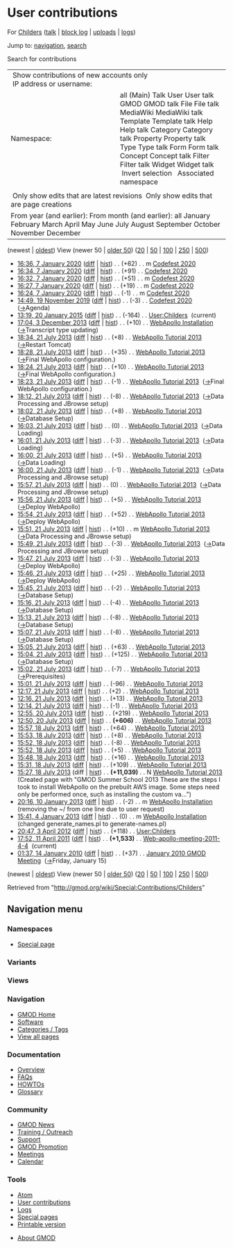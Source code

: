 <div id="mw-page-base" class="noprint">

</div>

<div id="mw-head-base" class="noprint">

</div>

<div id="content" class="mw-body" role="main">

<span id="top"></span>

<div id="mw-js-message" style="display:none;">

</div>



# <span dir="auto">User contributions</span>

<div id="bodyContent">

<div id="contentSub">

For [Childers](/wiki/User:Childers "User:Childers") (<a
href="/mediawiki/index.php?title=User_talk:Childers&amp;action=edit&amp;redlink=1"
class="new" title="User talk:Childers (page does not exist)">talk</a> \|
[block
log](/mediawiki/index.php?title=Special:Log/block&page=User%3AChilders "Special:Log/block")
\|
[uploads](/wiki/Special:ListFiles/Childers "Special:ListFiles/Childers")
\| [logs](/wiki/Special:Log/Childers "Special:Log/Childers"))

</div>

<div id="jump-to-nav" class="mw-jump">

Jump to: [navigation](#mw-navigation), [search](#p-search)

</div>

<div id="mw-content-text">

Search for contributions

<table class="mw-contributions-table">
<colgroup>
<col style="width: 50%" />
<col style="width: 50%" />
</colgroup>
<tbody>
<tr class="odd">
<td colspan="2"> Show contributions of new accounts only<br />
 IP address or username:</td>
</tr>
<tr class="even">
<td class="mw-label">Namespace:</td>
<td>all (Main) Talk User User talk GMOD GMOD talk File File talk
MediaWiki MediaWiki talk Template Template talk Help Help talk Category
Category talk Property Property talk Type Type talk Form Form talk
Concept Concept talk Filter Filter talk Widget Widget talk  
 Invert selection 
 Associated namespace </td>
</tr>
<tr class="odd">
<td colspan="2"></td>
</tr>
<tr class="even">
<td colspan="2"> Only show edits that are latest revisions
 Only show edits that are page creations</td>
</tr>
<tr class="odd">
<td colspan="2">From year (and earlier): From month (and earlier): all
January February March April May June July August September October
November December</td>
</tr>
</tbody>
</table>

(newest \| <a
href="/mediawiki/index.php?title=Special:Contributions/Childers&amp;dir=prev&amp;target=Childers"
class="mw-lastlink" rel="last"
title="Special:Contributions/Childers">oldest</a>) View (newer 50 \| <a
href="/mediawiki/index.php?title=Special:Contributions/Childers&amp;offset=20100114013754&amp;target=Childers"
class="mw-nextlink" rel="next"
title="Special:Contributions/Childers">older 50</a>) (<a
href="/mediawiki/index.php?title=Special:Contributions/Childers&amp;offset=&amp;limit=20&amp;target=Childers"
class="mw-numlink" title="Special:Contributions/Childers">20</a> \| <a
href="/mediawiki/index.php?title=Special:Contributions/Childers&amp;offset=&amp;limit=50&amp;target=Childers"
class="mw-numlink" title="Special:Contributions/Childers">50</a> \| <a
href="/mediawiki/index.php?title=Special:Contributions/Childers&amp;offset=&amp;limit=100&amp;target=Childers"
class="mw-numlink" title="Special:Contributions/Childers">100</a> \| <a
href="/mediawiki/index.php?title=Special:Contributions/Childers&amp;offset=&amp;limit=250&amp;target=Childers"
class="mw-numlink" title="Special:Contributions/Childers">250</a> \| <a
href="/mediawiki/index.php?title=Special:Contributions/Childers&amp;offset=&amp;limit=500&amp;target=Childers"
class="mw-numlink" title="Special:Contributions/Childers">500</a>)

- <a href="/mediawiki/index.php?title=Codefest_2020&amp;oldid=27809"
  class="mw-changeslist-date" title="Codefest 2020">16:36, 7 January
  2020</a>
  ([diff](/mediawiki/index.php?title=Codefest_2020&diff=prev&oldid=27809 "Codefest 2020")
  \|
  [hist](/mediawiki/index.php?title=Codefest_2020&action=history "Codefest 2020"))
  <span class="mw-changeslist-separator">. .</span>
  <span class="mw-plusminus-pos" dir="ltr"
  title="1,766 bytes after change">(+62)</span>‎
  <span class="mw-changeslist-separator">. .</span> m
  <a href="/wiki/Codefest_2020" class="mw-contributions-title"
  title="Codefest 2020">Codefest 2020</a> ‎
- <a href="/mediawiki/index.php?title=Codefest_2020&amp;oldid=27808"
  class="mw-changeslist-date" title="Codefest 2020">16:34, 7 January
  2020</a>
  ([diff](/mediawiki/index.php?title=Codefest_2020&diff=prev&oldid=27808 "Codefest 2020")
  \|
  [hist](/mediawiki/index.php?title=Codefest_2020&action=history "Codefest 2020"))
  <span class="mw-changeslist-separator">. .</span>
  <span class="mw-plusminus-pos" dir="ltr"
  title="1,704 bytes after change">(+91)</span>‎
  <span class="mw-changeslist-separator">. .</span>
  <a href="/wiki/Codefest_2020" class="mw-contributions-title"
  title="Codefest 2020">Codefest 2020</a> ‎
- <a href="/mediawiki/index.php?title=Codefest_2020&amp;oldid=27807"
  class="mw-changeslist-date" title="Codefest 2020">16:32, 7 January
  2020</a>
  ([diff](/mediawiki/index.php?title=Codefest_2020&diff=prev&oldid=27807 "Codefest 2020")
  \|
  [hist](/mediawiki/index.php?title=Codefest_2020&action=history "Codefest 2020"))
  <span class="mw-changeslist-separator">. .</span>
  <span class="mw-plusminus-pos" dir="ltr"
  title="1,613 bytes after change">(+51)</span>‎
  <span class="mw-changeslist-separator">. .</span> m
  <a href="/wiki/Codefest_2020" class="mw-contributions-title"
  title="Codefest 2020">Codefest 2020</a> ‎
- <a href="/mediawiki/index.php?title=Codefest_2020&amp;oldid=27806"
  class="mw-changeslist-date" title="Codefest 2020">16:27, 7 January
  2020</a>
  ([diff](/mediawiki/index.php?title=Codefest_2020&diff=prev&oldid=27806 "Codefest 2020")
  \|
  [hist](/mediawiki/index.php?title=Codefest_2020&action=history "Codefest 2020"))
  <span class="mw-changeslist-separator">. .</span>
  <span class="mw-plusminus-pos" dir="ltr"
  title="1,562 bytes after change">(+19)</span>‎
  <span class="mw-changeslist-separator">. .</span> m
  <a href="/wiki/Codefest_2020" class="mw-contributions-title"
  title="Codefest 2020">Codefest 2020</a> ‎
- <a href="/mediawiki/index.php?title=Codefest_2020&amp;oldid=27805"
  class="mw-changeslist-date" title="Codefest 2020">16:24, 7 January
  2020</a>
  ([diff](/mediawiki/index.php?title=Codefest_2020&diff=prev&oldid=27805 "Codefest 2020")
  \|
  [hist](/mediawiki/index.php?title=Codefest_2020&action=history "Codefest 2020"))
  <span class="mw-changeslist-separator">. .</span>
  <span class="mw-plusminus-neg" dir="ltr"
  title="1,543 bytes after change">(-1)</span>‎
  <span class="mw-changeslist-separator">. .</span> m
  <a href="/wiki/Codefest_2020" class="mw-contributions-title"
  title="Codefest 2020">Codefest 2020</a> ‎
- <a href="/mediawiki/index.php?title=Codefest_2020&amp;oldid=27800"
  class="mw-changeslist-date" title="Codefest 2020">14:49, 19 November
  2019</a>
  ([diff](/mediawiki/index.php?title=Codefest_2020&diff=prev&oldid=27800 "Codefest 2020")
  \|
  [hist](/mediawiki/index.php?title=Codefest_2020&action=history "Codefest 2020"))
  <span class="mw-changeslist-separator">. .</span>
  <span class="mw-plusminus-neg" dir="ltr"
  title="1,591 bytes after change">(-3)</span>‎
  <span class="mw-changeslist-separator">. .</span>
  <a href="/wiki/Codefest_2020" class="mw-contributions-title"
  title="Codefest 2020">Codefest 2020</a> ‎
  <span class="comment">([→](/wiki/Codefest_2020#Agenda "Codefest 2020")‎<span dir="auto"><span class="autocomment">Agenda</span></span>)</span>
- <a href="/mediawiki/index.php?title=User:Childers&amp;oldid=26389"
  class="mw-changeslist-date" title="User:Childers">13:19, 20 January
  2015</a>
  ([diff](/mediawiki/index.php?title=User:Childers&diff=prev&oldid=26389 "User:Childers")
  \|
  [hist](/mediawiki/index.php?title=User:Childers&action=history "User:Childers"))
  <span class="mw-changeslist-separator">. .</span>
  <span class="mw-plusminus-neg" dir="ltr"
  title="79 bytes after change">(-164)</span>‎
  <span class="mw-changeslist-separator">. .</span>
  <a href="/wiki/User:Childers" class="mw-contributions-title"
  title="User:Childers">User:Childers</a> ‎
  <span class="mw-uctop">(current)</span>
- <a
  href="/mediawiki/index.php?title=WebApollo_Installation&amp;oldid=24896"
  class="mw-changeslist-date" title="WebApollo Installation">17:04, 3
  December 2013</a>
  ([diff](/mediawiki/index.php?title=WebApollo_Installation&diff=prev&oldid=24896 "WebApollo Installation")
  \|
  [hist](/mediawiki/index.php?title=WebApollo_Installation&action=history "WebApollo Installation"))
  <span class="mw-changeslist-separator">. .</span>
  <span class="mw-plusminus-pos" dir="ltr"
  title="87,205 bytes after change">(+10)</span>‎
  <span class="mw-changeslist-separator">. .</span>
  <a href="/wiki/WebApollo_Installation" class="mw-contributions-title"
  title="WebApollo Installation">WebApollo Installation</a> ‎
  <span class="comment">([→](/wiki/WebApollo_Installation#Transcript_type_updating "WebApollo Installation")‎<span dir="auto"><span class="autocomment">Transcript
  type updating</span></span>)</span>
- <a
  href="/mediawiki/index.php?title=WebApollo_Tutorial_2013&amp;oldid=24128"
  class="mw-changeslist-date" title="WebApollo Tutorial 2013">18:34, 21
  July 2013</a>
  ([diff](/mediawiki/index.php?title=WebApollo_Tutorial_2013&diff=prev&oldid=24128 "WebApollo Tutorial 2013")
  \|
  [hist](/mediawiki/index.php?title=WebApollo_Tutorial_2013&action=history "WebApollo Tutorial 2013"))
  <span class="mw-changeslist-separator">. .</span>
  <span class="mw-plusminus-pos" dir="ltr"
  title="12,274 bytes after change">(+8)</span>‎
  <span class="mw-changeslist-separator">. .</span>
  <a href="/wiki/WebApollo_Tutorial_2013" class="mw-contributions-title"
  title="WebApollo Tutorial 2013">WebApollo Tutorial 2013</a> ‎
  <span class="comment">([→](/wiki/WebApollo_Tutorial_2013#Restart_Tomcat "WebApollo Tutorial 2013")‎<span dir="auto"><span class="autocomment">Restart
  Tomcat</span></span>)</span>
- <a
  href="/mediawiki/index.php?title=WebApollo_Tutorial_2013&amp;oldid=24127"
  class="mw-changeslist-date" title="WebApollo Tutorial 2013">18:28, 21
  July 2013</a>
  ([diff](/mediawiki/index.php?title=WebApollo_Tutorial_2013&diff=prev&oldid=24127 "WebApollo Tutorial 2013")
  \|
  [hist](/mediawiki/index.php?title=WebApollo_Tutorial_2013&action=history "WebApollo Tutorial 2013"))
  <span class="mw-changeslist-separator">. .</span>
  <span class="mw-plusminus-pos" dir="ltr"
  title="12,266 bytes after change">(+35)</span>‎
  <span class="mw-changeslist-separator">. .</span>
  <a href="/wiki/WebApollo_Tutorial_2013" class="mw-contributions-title"
  title="WebApollo Tutorial 2013">WebApollo Tutorial 2013</a> ‎
  <span class="comment">([→](/wiki/WebApollo_Tutorial_2013#Final_WebApollo_configuration. "WebApollo Tutorial 2013")‎<span dir="auto"><span class="autocomment">Final
  WebApollo configuration.</span></span>)</span>
- <a
  href="/mediawiki/index.php?title=WebApollo_Tutorial_2013&amp;oldid=24126"
  class="mw-changeslist-date" title="WebApollo Tutorial 2013">18:24, 21
  July 2013</a>
  ([diff](/mediawiki/index.php?title=WebApollo_Tutorial_2013&diff=prev&oldid=24126 "WebApollo Tutorial 2013")
  \|
  [hist](/mediawiki/index.php?title=WebApollo_Tutorial_2013&action=history "WebApollo Tutorial 2013"))
  <span class="mw-changeslist-separator">. .</span>
  <span class="mw-plusminus-pos" dir="ltr"
  title="12,231 bytes after change">(+10)</span>‎
  <span class="mw-changeslist-separator">. .</span>
  <a href="/wiki/WebApollo_Tutorial_2013" class="mw-contributions-title"
  title="WebApollo Tutorial 2013">WebApollo Tutorial 2013</a> ‎
  <span class="comment">([→](/wiki/WebApollo_Tutorial_2013#Final_WebApollo_configuration. "WebApollo Tutorial 2013")‎<span dir="auto"><span class="autocomment">Final
  WebApollo configuration.</span></span>)</span>
- <a
  href="/mediawiki/index.php?title=WebApollo_Tutorial_2013&amp;oldid=24125"
  class="mw-changeslist-date" title="WebApollo Tutorial 2013">18:23, 21
  July 2013</a>
  ([diff](/mediawiki/index.php?title=WebApollo_Tutorial_2013&diff=prev&oldid=24125 "WebApollo Tutorial 2013")
  \|
  [hist](/mediawiki/index.php?title=WebApollo_Tutorial_2013&action=history "WebApollo Tutorial 2013"))
  <span class="mw-changeslist-separator">. .</span>
  <span class="mw-plusminus-neg" dir="ltr"
  title="12,221 bytes after change">(-1)</span>‎
  <span class="mw-changeslist-separator">. .</span>
  <a href="/wiki/WebApollo_Tutorial_2013" class="mw-contributions-title"
  title="WebApollo Tutorial 2013">WebApollo Tutorial 2013</a> ‎
  <span class="comment">([→](/wiki/WebApollo_Tutorial_2013#Final_WebApollo_configuration. "WebApollo Tutorial 2013")‎<span dir="auto"><span class="autocomment">Final
  WebApollo configuration.</span></span>)</span>
- <a
  href="/mediawiki/index.php?title=WebApollo_Tutorial_2013&amp;oldid=24124"
  class="mw-changeslist-date" title="WebApollo Tutorial 2013">18:12, 21
  July 2013</a>
  ([diff](/mediawiki/index.php?title=WebApollo_Tutorial_2013&diff=prev&oldid=24124 "WebApollo Tutorial 2013")
  \|
  [hist](/mediawiki/index.php?title=WebApollo_Tutorial_2013&action=history "WebApollo Tutorial 2013"))
  <span class="mw-changeslist-separator">. .</span>
  <span class="mw-plusminus-neg" dir="ltr"
  title="12,222 bytes after change">(-8)</span>‎
  <span class="mw-changeslist-separator">. .</span>
  <a href="/wiki/WebApollo_Tutorial_2013" class="mw-contributions-title"
  title="WebApollo Tutorial 2013">WebApollo Tutorial 2013</a> ‎
  <span class="comment">([→](/wiki/WebApollo_Tutorial_2013#Data_Processing_and_JBrowse_setup "WebApollo Tutorial 2013")‎<span dir="auto"><span class="autocomment">Data
  Processing and JBrowse setup</span></span>)</span>
- <a
  href="/mediawiki/index.php?title=WebApollo_Tutorial_2013&amp;oldid=24121"
  class="mw-changeslist-date" title="WebApollo Tutorial 2013">18:02, 21
  July 2013</a>
  ([diff](/mediawiki/index.php?title=WebApollo_Tutorial_2013&diff=prev&oldid=24121 "WebApollo Tutorial 2013")
  \|
  [hist](/mediawiki/index.php?title=WebApollo_Tutorial_2013&action=history "WebApollo Tutorial 2013"))
  <span class="mw-changeslist-separator">. .</span>
  <span class="mw-plusminus-pos" dir="ltr"
  title="12,230 bytes after change">(+8)</span>‎
  <span class="mw-changeslist-separator">. .</span>
  <a href="/wiki/WebApollo_Tutorial_2013" class="mw-contributions-title"
  title="WebApollo Tutorial 2013">WebApollo Tutorial 2013</a> ‎
  <span class="comment">([→](/wiki/WebApollo_Tutorial_2013#Database_Setup "WebApollo Tutorial 2013")‎<span dir="auto"><span class="autocomment">Database
  Setup</span></span>)</span>
- <a
  href="/mediawiki/index.php?title=WebApollo_Tutorial_2013&amp;oldid=24102"
  class="mw-changeslist-date" title="WebApollo Tutorial 2013">16:03, 21
  July 2013</a>
  ([diff](/mediawiki/index.php?title=WebApollo_Tutorial_2013&diff=prev&oldid=24102 "WebApollo Tutorial 2013")
  \|
  [hist](/mediawiki/index.php?title=WebApollo_Tutorial_2013&action=history "WebApollo Tutorial 2013"))
  <span class="mw-changeslist-separator">. .</span>
  <span class="mw-plusminus-null" dir="ltr"
  title="12,222 bytes after change">(0)</span>‎
  <span class="mw-changeslist-separator">. .</span>
  <a href="/wiki/WebApollo_Tutorial_2013" class="mw-contributions-title"
  title="WebApollo Tutorial 2013">WebApollo Tutorial 2013</a> ‎
  <span class="comment">([→](/wiki/WebApollo_Tutorial_2013#Data_Loading "WebApollo Tutorial 2013")‎<span dir="auto"><span class="autocomment">Data
  Loading</span></span>)</span>
- <a
  href="/mediawiki/index.php?title=WebApollo_Tutorial_2013&amp;oldid=24101"
  class="mw-changeslist-date" title="WebApollo Tutorial 2013">16:01, 21
  July 2013</a>
  ([diff](/mediawiki/index.php?title=WebApollo_Tutorial_2013&diff=prev&oldid=24101 "WebApollo Tutorial 2013")
  \|
  [hist](/mediawiki/index.php?title=WebApollo_Tutorial_2013&action=history "WebApollo Tutorial 2013"))
  <span class="mw-changeslist-separator">. .</span>
  <span class="mw-plusminus-neg" dir="ltr"
  title="12,222 bytes after change">(-3)</span>‎
  <span class="mw-changeslist-separator">. .</span>
  <a href="/wiki/WebApollo_Tutorial_2013" class="mw-contributions-title"
  title="WebApollo Tutorial 2013">WebApollo Tutorial 2013</a> ‎
  <span class="comment">([→](/wiki/WebApollo_Tutorial_2013#Data_Loading "WebApollo Tutorial 2013")‎<span dir="auto"><span class="autocomment">Data
  Loading</span></span>)</span>
- <a
  href="/mediawiki/index.php?title=WebApollo_Tutorial_2013&amp;oldid=24100"
  class="mw-changeslist-date" title="WebApollo Tutorial 2013">16:00, 21
  July 2013</a>
  ([diff](/mediawiki/index.php?title=WebApollo_Tutorial_2013&diff=prev&oldid=24100 "WebApollo Tutorial 2013")
  \|
  [hist](/mediawiki/index.php?title=WebApollo_Tutorial_2013&action=history "WebApollo Tutorial 2013"))
  <span class="mw-changeslist-separator">. .</span>
  <span class="mw-plusminus-pos" dir="ltr"
  title="12,225 bytes after change">(+5)</span>‎
  <span class="mw-changeslist-separator">. .</span>
  <a href="/wiki/WebApollo_Tutorial_2013" class="mw-contributions-title"
  title="WebApollo Tutorial 2013">WebApollo Tutorial 2013</a> ‎
  <span class="comment">([→](/wiki/WebApollo_Tutorial_2013#Data_Loading "WebApollo Tutorial 2013")‎<span dir="auto"><span class="autocomment">Data
  Loading</span></span>)</span>
- <a
  href="/mediawiki/index.php?title=WebApollo_Tutorial_2013&amp;oldid=24099"
  class="mw-changeslist-date" title="WebApollo Tutorial 2013">16:00, 21
  July 2013</a>
  ([diff](/mediawiki/index.php?title=WebApollo_Tutorial_2013&diff=prev&oldid=24099 "WebApollo Tutorial 2013")
  \|
  [hist](/mediawiki/index.php?title=WebApollo_Tutorial_2013&action=history "WebApollo Tutorial 2013"))
  <span class="mw-changeslist-separator">. .</span>
  <span class="mw-plusminus-neg" dir="ltr"
  title="12,220 bytes after change">(-1)</span>‎
  <span class="mw-changeslist-separator">. .</span>
  <a href="/wiki/WebApollo_Tutorial_2013" class="mw-contributions-title"
  title="WebApollo Tutorial 2013">WebApollo Tutorial 2013</a> ‎
  <span class="comment">([→](/wiki/WebApollo_Tutorial_2013#Data_Processing_and_JBrowse_setup "WebApollo Tutorial 2013")‎<span dir="auto"><span class="autocomment">Data
  Processing and JBrowse setup</span></span>)</span>
- <a
  href="/mediawiki/index.php?title=WebApollo_Tutorial_2013&amp;oldid=24098"
  class="mw-changeslist-date" title="WebApollo Tutorial 2013">15:57, 21
  July 2013</a>
  ([diff](/mediawiki/index.php?title=WebApollo_Tutorial_2013&diff=prev&oldid=24098 "WebApollo Tutorial 2013")
  \|
  [hist](/mediawiki/index.php?title=WebApollo_Tutorial_2013&action=history "WebApollo Tutorial 2013"))
  <span class="mw-changeslist-separator">. .</span>
  <span class="mw-plusminus-null" dir="ltr"
  title="12,221 bytes after change">(0)</span>‎
  <span class="mw-changeslist-separator">. .</span>
  <a href="/wiki/WebApollo_Tutorial_2013" class="mw-contributions-title"
  title="WebApollo Tutorial 2013">WebApollo Tutorial 2013</a> ‎
  <span class="comment">([→](/wiki/WebApollo_Tutorial_2013#Data_Processing_and_JBrowse_setup "WebApollo Tutorial 2013")‎<span dir="auto"><span class="autocomment">Data
  Processing and JBrowse setup</span></span>)</span>
- <a
  href="/mediawiki/index.php?title=WebApollo_Tutorial_2013&amp;oldid=24097"
  class="mw-changeslist-date" title="WebApollo Tutorial 2013">15:56, 21
  July 2013</a>
  ([diff](/mediawiki/index.php?title=WebApollo_Tutorial_2013&diff=prev&oldid=24097 "WebApollo Tutorial 2013")
  \|
  [hist](/mediawiki/index.php?title=WebApollo_Tutorial_2013&action=history "WebApollo Tutorial 2013"))
  <span class="mw-changeslist-separator">. .</span>
  <span class="mw-plusminus-pos" dir="ltr"
  title="12,221 bytes after change">(+5)</span>‎
  <span class="mw-changeslist-separator">. .</span>
  <a href="/wiki/WebApollo_Tutorial_2013" class="mw-contributions-title"
  title="WebApollo Tutorial 2013">WebApollo Tutorial 2013</a> ‎
  <span class="comment">([→](/wiki/WebApollo_Tutorial_2013#Deploy_WebApollo "WebApollo Tutorial 2013")‎<span dir="auto"><span class="autocomment">Deploy
  WebApollo</span></span>)</span>
- <a
  href="/mediawiki/index.php?title=WebApollo_Tutorial_2013&amp;oldid=24096"
  class="mw-changeslist-date" title="WebApollo Tutorial 2013">15:54, 21
  July 2013</a>
  ([diff](/mediawiki/index.php?title=WebApollo_Tutorial_2013&diff=prev&oldid=24096 "WebApollo Tutorial 2013")
  \|
  [hist](/mediawiki/index.php?title=WebApollo_Tutorial_2013&action=history "WebApollo Tutorial 2013"))
  <span class="mw-changeslist-separator">. .</span>
  <span class="mw-plusminus-pos" dir="ltr"
  title="12,216 bytes after change">(+52)</span>‎
  <span class="mw-changeslist-separator">. .</span>
  <a href="/wiki/WebApollo_Tutorial_2013" class="mw-contributions-title"
  title="WebApollo Tutorial 2013">WebApollo Tutorial 2013</a> ‎
  <span class="comment">([→](/wiki/WebApollo_Tutorial_2013#Deploy_WebApollo "WebApollo Tutorial 2013")‎<span dir="auto"><span class="autocomment">Deploy
  WebApollo</span></span>)</span>
- <a
  href="/mediawiki/index.php?title=WebApollo_Tutorial_2013&amp;oldid=24095"
  class="mw-changeslist-date" title="WebApollo Tutorial 2013">15:51, 21
  July 2013</a>
  ([diff](/mediawiki/index.php?title=WebApollo_Tutorial_2013&diff=prev&oldid=24095 "WebApollo Tutorial 2013")
  \|
  [hist](/mediawiki/index.php?title=WebApollo_Tutorial_2013&action=history "WebApollo Tutorial 2013"))
  <span class="mw-changeslist-separator">. .</span>
  <span class="mw-plusminus-pos" dir="ltr"
  title="12,164 bytes after change">(+10)</span>‎
  <span class="mw-changeslist-separator">. .</span> m
  <a href="/wiki/WebApollo_Tutorial_2013" class="mw-contributions-title"
  title="WebApollo Tutorial 2013">WebApollo Tutorial 2013</a> ‎
  <span class="comment">([→](/wiki/WebApollo_Tutorial_2013#Data_Processing_and_JBrowse_setup "WebApollo Tutorial 2013")‎<span dir="auto"><span class="autocomment">Data
  Processing and JBrowse setup</span></span>)</span>
- <a
  href="/mediawiki/index.php?title=WebApollo_Tutorial_2013&amp;oldid=24094"
  class="mw-changeslist-date" title="WebApollo Tutorial 2013">15:49, 21
  July 2013</a>
  ([diff](/mediawiki/index.php?title=WebApollo_Tutorial_2013&diff=prev&oldid=24094 "WebApollo Tutorial 2013")
  \|
  [hist](/mediawiki/index.php?title=WebApollo_Tutorial_2013&action=history "WebApollo Tutorial 2013"))
  <span class="mw-changeslist-separator">. .</span>
  <span class="mw-plusminus-neg" dir="ltr"
  title="12,154 bytes after change">(-3)</span>‎
  <span class="mw-changeslist-separator">. .</span>
  <a href="/wiki/WebApollo_Tutorial_2013" class="mw-contributions-title"
  title="WebApollo Tutorial 2013">WebApollo Tutorial 2013</a> ‎
  <span class="comment">([→](/wiki/WebApollo_Tutorial_2013#Data_Processing_and_JBrowse_setup "WebApollo Tutorial 2013")‎<span dir="auto"><span class="autocomment">Data
  Processing and JBrowse setup</span></span>)</span>
- <a
  href="/mediawiki/index.php?title=WebApollo_Tutorial_2013&amp;oldid=24092"
  class="mw-changeslist-date" title="WebApollo Tutorial 2013">15:47, 21
  July 2013</a>
  ([diff](/mediawiki/index.php?title=WebApollo_Tutorial_2013&diff=prev&oldid=24092 "WebApollo Tutorial 2013")
  \|
  [hist](/mediawiki/index.php?title=WebApollo_Tutorial_2013&action=history "WebApollo Tutorial 2013"))
  <span class="mw-changeslist-separator">. .</span>
  <span class="mw-plusminus-neg" dir="ltr"
  title="12,157 bytes after change">(-3)</span>‎
  <span class="mw-changeslist-separator">. .</span>
  <a href="/wiki/WebApollo_Tutorial_2013" class="mw-contributions-title"
  title="WebApollo Tutorial 2013">WebApollo Tutorial 2013</a> ‎
  <span class="comment">([→](/wiki/WebApollo_Tutorial_2013#Deploy_WebApollo "WebApollo Tutorial 2013")‎<span dir="auto"><span class="autocomment">Deploy
  WebApollo</span></span>)</span>
- <a
  href="/mediawiki/index.php?title=WebApollo_Tutorial_2013&amp;oldid=24091"
  class="mw-changeslist-date" title="WebApollo Tutorial 2013">15:46, 21
  July 2013</a>
  ([diff](/mediawiki/index.php?title=WebApollo_Tutorial_2013&diff=prev&oldid=24091 "WebApollo Tutorial 2013")
  \|
  [hist](/mediawiki/index.php?title=WebApollo_Tutorial_2013&action=history "WebApollo Tutorial 2013"))
  <span class="mw-changeslist-separator">. .</span>
  <span class="mw-plusminus-pos" dir="ltr"
  title="12,160 bytes after change">(+25)</span>‎
  <span class="mw-changeslist-separator">. .</span>
  <a href="/wiki/WebApollo_Tutorial_2013" class="mw-contributions-title"
  title="WebApollo Tutorial 2013">WebApollo Tutorial 2013</a> ‎
  <span class="comment">([→](/wiki/WebApollo_Tutorial_2013#Deploy_WebApollo "WebApollo Tutorial 2013")‎<span dir="auto"><span class="autocomment">Deploy
  WebApollo</span></span>)</span>
- <a
  href="/mediawiki/index.php?title=WebApollo_Tutorial_2013&amp;oldid=24090"
  class="mw-changeslist-date" title="WebApollo Tutorial 2013">15:45, 21
  July 2013</a>
  ([diff](/mediawiki/index.php?title=WebApollo_Tutorial_2013&diff=prev&oldid=24090 "WebApollo Tutorial 2013")
  \|
  [hist](/mediawiki/index.php?title=WebApollo_Tutorial_2013&action=history "WebApollo Tutorial 2013"))
  <span class="mw-changeslist-separator">. .</span>
  <span class="mw-plusminus-neg" dir="ltr"
  title="12,135 bytes after change">(-2)</span>‎
  <span class="mw-changeslist-separator">. .</span>
  <a href="/wiki/WebApollo_Tutorial_2013" class="mw-contributions-title"
  title="WebApollo Tutorial 2013">WebApollo Tutorial 2013</a> ‎
  <span class="comment">([→](/wiki/WebApollo_Tutorial_2013#Database_Setup "WebApollo Tutorial 2013")‎<span dir="auto"><span class="autocomment">Database
  Setup</span></span>)</span>
- <a
  href="/mediawiki/index.php?title=WebApollo_Tutorial_2013&amp;oldid=24087"
  class="mw-changeslist-date" title="WebApollo Tutorial 2013">15:16, 21
  July 2013</a>
  ([diff](/mediawiki/index.php?title=WebApollo_Tutorial_2013&diff=prev&oldid=24087 "WebApollo Tutorial 2013")
  \|
  [hist](/mediawiki/index.php?title=WebApollo_Tutorial_2013&action=history "WebApollo Tutorial 2013"))
  <span class="mw-changeslist-separator">. .</span>
  <span class="mw-plusminus-neg" dir="ltr"
  title="12,137 bytes after change">(-4)</span>‎
  <span class="mw-changeslist-separator">. .</span>
  <a href="/wiki/WebApollo_Tutorial_2013" class="mw-contributions-title"
  title="WebApollo Tutorial 2013">WebApollo Tutorial 2013</a> ‎
  <span class="comment">([→](/wiki/WebApollo_Tutorial_2013#Database_Setup "WebApollo Tutorial 2013")‎<span dir="auto"><span class="autocomment">Database
  Setup</span></span>)</span>
- <a
  href="/mediawiki/index.php?title=WebApollo_Tutorial_2013&amp;oldid=24086"
  class="mw-changeslist-date" title="WebApollo Tutorial 2013">15:13, 21
  July 2013</a>
  ([diff](/mediawiki/index.php?title=WebApollo_Tutorial_2013&diff=prev&oldid=24086 "WebApollo Tutorial 2013")
  \|
  [hist](/mediawiki/index.php?title=WebApollo_Tutorial_2013&action=history "WebApollo Tutorial 2013"))
  <span class="mw-changeslist-separator">. .</span>
  <span class="mw-plusminus-neg" dir="ltr"
  title="12,141 bytes after change">(-8)</span>‎
  <span class="mw-changeslist-separator">. .</span>
  <a href="/wiki/WebApollo_Tutorial_2013" class="mw-contributions-title"
  title="WebApollo Tutorial 2013">WebApollo Tutorial 2013</a> ‎
  <span class="comment">([→](/wiki/WebApollo_Tutorial_2013#Database_Setup "WebApollo Tutorial 2013")‎<span dir="auto"><span class="autocomment">Database
  Setup</span></span>)</span>
- <a
  href="/mediawiki/index.php?title=WebApollo_Tutorial_2013&amp;oldid=24085"
  class="mw-changeslist-date" title="WebApollo Tutorial 2013">15:07, 21
  July 2013</a>
  ([diff](/mediawiki/index.php?title=WebApollo_Tutorial_2013&diff=prev&oldid=24085 "WebApollo Tutorial 2013")
  \|
  [hist](/mediawiki/index.php?title=WebApollo_Tutorial_2013&action=history "WebApollo Tutorial 2013"))
  <span class="mw-changeslist-separator">. .</span>
  <span class="mw-plusminus-neg" dir="ltr"
  title="12,149 bytes after change">(-8)</span>‎
  <span class="mw-changeslist-separator">. .</span>
  <a href="/wiki/WebApollo_Tutorial_2013" class="mw-contributions-title"
  title="WebApollo Tutorial 2013">WebApollo Tutorial 2013</a> ‎
  <span class="comment">([→](/wiki/WebApollo_Tutorial_2013#Database_Setup "WebApollo Tutorial 2013")‎<span dir="auto"><span class="autocomment">Database
  Setup</span></span>)</span>
- <a
  href="/mediawiki/index.php?title=WebApollo_Tutorial_2013&amp;oldid=24083"
  class="mw-changeslist-date" title="WebApollo Tutorial 2013">15:05, 21
  July 2013</a>
  ([diff](/mediawiki/index.php?title=WebApollo_Tutorial_2013&diff=prev&oldid=24083 "WebApollo Tutorial 2013")
  \|
  [hist](/mediawiki/index.php?title=WebApollo_Tutorial_2013&action=history "WebApollo Tutorial 2013"))
  <span class="mw-changeslist-separator">. .</span>
  <span class="mw-plusminus-pos" dir="ltr"
  title="12,157 bytes after change">(+63)</span>‎
  <span class="mw-changeslist-separator">. .</span>
  <a href="/wiki/WebApollo_Tutorial_2013" class="mw-contributions-title"
  title="WebApollo Tutorial 2013">WebApollo Tutorial 2013</a> ‎
- <a
  href="/mediawiki/index.php?title=WebApollo_Tutorial_2013&amp;oldid=24082"
  class="mw-changeslist-date" title="WebApollo Tutorial 2013">15:04, 21
  July 2013</a>
  ([diff](/mediawiki/index.php?title=WebApollo_Tutorial_2013&diff=prev&oldid=24082 "WebApollo Tutorial 2013")
  \|
  [hist](/mediawiki/index.php?title=WebApollo_Tutorial_2013&action=history "WebApollo Tutorial 2013"))
  <span class="mw-changeslist-separator">. .</span>
  <span class="mw-plusminus-pos" dir="ltr"
  title="12,094 bytes after change">(+125)</span>‎
  <span class="mw-changeslist-separator">. .</span>
  <a href="/wiki/WebApollo_Tutorial_2013" class="mw-contributions-title"
  title="WebApollo Tutorial 2013">WebApollo Tutorial 2013</a> ‎
  <span class="comment">([→](/wiki/WebApollo_Tutorial_2013#Database_Setup "WebApollo Tutorial 2013")‎<span dir="auto"><span class="autocomment">Database
  Setup</span></span>)</span>
- <a
  href="/mediawiki/index.php?title=WebApollo_Tutorial_2013&amp;oldid=24080"
  class="mw-changeslist-date" title="WebApollo Tutorial 2013">15:02, 21
  July 2013</a>
  ([diff](/mediawiki/index.php?title=WebApollo_Tutorial_2013&diff=prev&oldid=24080 "WebApollo Tutorial 2013")
  \|
  [hist](/mediawiki/index.php?title=WebApollo_Tutorial_2013&action=history "WebApollo Tutorial 2013"))
  <span class="mw-changeslist-separator">. .</span>
  <span class="mw-plusminus-neg" dir="ltr"
  title="11,969 bytes after change">(-7)</span>‎
  <span class="mw-changeslist-separator">. .</span>
  <a href="/wiki/WebApollo_Tutorial_2013" class="mw-contributions-title"
  title="WebApollo Tutorial 2013">WebApollo Tutorial 2013</a> ‎
  <span class="comment">([→](/wiki/WebApollo_Tutorial_2013#Prerequisites "WebApollo Tutorial 2013")‎<span dir="auto"><span class="autocomment">Prerequisites</span></span>)</span>
- <a
  href="/mediawiki/index.php?title=WebApollo_Tutorial_2013&amp;oldid=24079"
  class="mw-changeslist-date" title="WebApollo Tutorial 2013">15:01, 21
  July 2013</a>
  ([diff](/mediawiki/index.php?title=WebApollo_Tutorial_2013&diff=prev&oldid=24079 "WebApollo Tutorial 2013")
  \|
  [hist](/mediawiki/index.php?title=WebApollo_Tutorial_2013&action=history "WebApollo Tutorial 2013"))
  <span class="mw-changeslist-separator">. .</span>
  <span class="mw-plusminus-neg" dir="ltr"
  title="11,976 bytes after change">(-96)</span>‎
  <span class="mw-changeslist-separator">. .</span>
  <a href="/wiki/WebApollo_Tutorial_2013" class="mw-contributions-title"
  title="WebApollo Tutorial 2013">WebApollo Tutorial 2013</a> ‎
- <a
  href="/mediawiki/index.php?title=WebApollo_Tutorial_2013&amp;oldid=24067"
  class="mw-changeslist-date" title="WebApollo Tutorial 2013">12:17, 21
  July 2013</a>
  ([diff](/mediawiki/index.php?title=WebApollo_Tutorial_2013&diff=prev&oldid=24067 "WebApollo Tutorial 2013")
  \|
  [hist](/mediawiki/index.php?title=WebApollo_Tutorial_2013&action=history "WebApollo Tutorial 2013"))
  <span class="mw-changeslist-separator">. .</span>
  <span class="mw-plusminus-pos" dir="ltr"
  title="12,072 bytes after change">(+2)</span>‎
  <span class="mw-changeslist-separator">. .</span>
  <a href="/wiki/WebApollo_Tutorial_2013" class="mw-contributions-title"
  title="WebApollo Tutorial 2013">WebApollo Tutorial 2013</a> ‎
- <a
  href="/mediawiki/index.php?title=WebApollo_Tutorial_2013&amp;oldid=24066"
  class="mw-changeslist-date" title="WebApollo Tutorial 2013">12:16, 21
  July 2013</a>
  ([diff](/mediawiki/index.php?title=WebApollo_Tutorial_2013&diff=prev&oldid=24066 "WebApollo Tutorial 2013")
  \|
  [hist](/mediawiki/index.php?title=WebApollo_Tutorial_2013&action=history "WebApollo Tutorial 2013"))
  <span class="mw-changeslist-separator">. .</span>
  <span class="mw-plusminus-pos" dir="ltr"
  title="12,070 bytes after change">(+13)</span>‎
  <span class="mw-changeslist-separator">. .</span>
  <a href="/wiki/WebApollo_Tutorial_2013" class="mw-contributions-title"
  title="WebApollo Tutorial 2013">WebApollo Tutorial 2013</a> ‎
- <a
  href="/mediawiki/index.php?title=WebApollo_Tutorial_2013&amp;oldid=24065"
  class="mw-changeslist-date" title="WebApollo Tutorial 2013">12:14, 21
  July 2013</a>
  ([diff](/mediawiki/index.php?title=WebApollo_Tutorial_2013&diff=prev&oldid=24065 "WebApollo Tutorial 2013")
  \|
  [hist](/mediawiki/index.php?title=WebApollo_Tutorial_2013&action=history "WebApollo Tutorial 2013"))
  <span class="mw-changeslist-separator">. .</span>
  <span class="mw-plusminus-neg" dir="ltr"
  title="12,057 bytes after change">(-1)</span>‎
  <span class="mw-changeslist-separator">. .</span>
  <a href="/wiki/WebApollo_Tutorial_2013" class="mw-contributions-title"
  title="WebApollo Tutorial 2013">WebApollo Tutorial 2013</a> ‎
- <a
  href="/mediawiki/index.php?title=WebApollo_Tutorial_2013&amp;oldid=24024"
  class="mw-changeslist-date" title="WebApollo Tutorial 2013">12:55, 20
  July 2013</a>
  ([diff](/mediawiki/index.php?title=WebApollo_Tutorial_2013&diff=prev&oldid=24024 "WebApollo Tutorial 2013")
  \|
  [hist](/mediawiki/index.php?title=WebApollo_Tutorial_2013&action=history "WebApollo Tutorial 2013"))
  <span class="mw-changeslist-separator">. .</span>
  <span class="mw-plusminus-pos" dir="ltr"
  title="12,058 bytes after change">(+219)</span>‎
  <span class="mw-changeslist-separator">. .</span>
  <a href="/wiki/WebApollo_Tutorial_2013" class="mw-contributions-title"
  title="WebApollo Tutorial 2013">WebApollo Tutorial 2013</a> ‎
- <a
  href="/mediawiki/index.php?title=WebApollo_Tutorial_2013&amp;oldid=24023"
  class="mw-changeslist-date" title="WebApollo Tutorial 2013">12:50, 20
  July 2013</a>
  ([diff](/mediawiki/index.php?title=WebApollo_Tutorial_2013&diff=prev&oldid=24023 "WebApollo Tutorial 2013")
  \|
  [hist](/mediawiki/index.php?title=WebApollo_Tutorial_2013&action=history "WebApollo Tutorial 2013"))
  <span class="mw-changeslist-separator">. .</span> **(+606)**‎
  <span class="mw-changeslist-separator">. .</span>
  <a href="/wiki/WebApollo_Tutorial_2013" class="mw-contributions-title"
  title="WebApollo Tutorial 2013">WebApollo Tutorial 2013</a> ‎
- <a
  href="/mediawiki/index.php?title=WebApollo_Tutorial_2013&amp;oldid=23941"
  class="mw-changeslist-date" title="WebApollo Tutorial 2013">15:57, 18
  July 2013</a>
  ([diff](/mediawiki/index.php?title=WebApollo_Tutorial_2013&diff=prev&oldid=23941 "WebApollo Tutorial 2013")
  \|
  [hist](/mediawiki/index.php?title=WebApollo_Tutorial_2013&action=history "WebApollo Tutorial 2013"))
  <span class="mw-changeslist-separator">. .</span>
  <span class="mw-plusminus-pos" dir="ltr"
  title="11,233 bytes after change">(+64)</span>‎
  <span class="mw-changeslist-separator">. .</span>
  <a href="/wiki/WebApollo_Tutorial_2013" class="mw-contributions-title"
  title="WebApollo Tutorial 2013">WebApollo Tutorial 2013</a> ‎
- <a
  href="/mediawiki/index.php?title=WebApollo_Tutorial_2013&amp;oldid=23940"
  class="mw-changeslist-date" title="WebApollo Tutorial 2013">15:53, 18
  July 2013</a>
  ([diff](/mediawiki/index.php?title=WebApollo_Tutorial_2013&diff=prev&oldid=23940 "WebApollo Tutorial 2013")
  \|
  [hist](/mediawiki/index.php?title=WebApollo_Tutorial_2013&action=history "WebApollo Tutorial 2013"))
  <span class="mw-changeslist-separator">. .</span>
  <span class="mw-plusminus-pos" dir="ltr"
  title="11,169 bytes after change">(+8)</span>‎
  <span class="mw-changeslist-separator">. .</span>
  <a href="/wiki/WebApollo_Tutorial_2013" class="mw-contributions-title"
  title="WebApollo Tutorial 2013">WebApollo Tutorial 2013</a> ‎
- <a
  href="/mediawiki/index.php?title=WebApollo_Tutorial_2013&amp;oldid=23939"
  class="mw-changeslist-date" title="WebApollo Tutorial 2013">15:52, 18
  July 2013</a>
  ([diff](/mediawiki/index.php?title=WebApollo_Tutorial_2013&diff=prev&oldid=23939 "WebApollo Tutorial 2013")
  \|
  [hist](/mediawiki/index.php?title=WebApollo_Tutorial_2013&action=history "WebApollo Tutorial 2013"))
  <span class="mw-changeslist-separator">. .</span>
  <span class="mw-plusminus-neg" dir="ltr"
  title="11,161 bytes after change">(-8)</span>‎
  <span class="mw-changeslist-separator">. .</span>
  <a href="/wiki/WebApollo_Tutorial_2013" class="mw-contributions-title"
  title="WebApollo Tutorial 2013">WebApollo Tutorial 2013</a> ‎
- <a
  href="/mediawiki/index.php?title=WebApollo_Tutorial_2013&amp;oldid=23938"
  class="mw-changeslist-date" title="WebApollo Tutorial 2013">15:52, 18
  July 2013</a>
  ([diff](/mediawiki/index.php?title=WebApollo_Tutorial_2013&diff=prev&oldid=23938 "WebApollo Tutorial 2013")
  \|
  [hist](/mediawiki/index.php?title=WebApollo_Tutorial_2013&action=history "WebApollo Tutorial 2013"))
  <span class="mw-changeslist-separator">. .</span>
  <span class="mw-plusminus-pos" dir="ltr"
  title="11,169 bytes after change">(+5)</span>‎
  <span class="mw-changeslist-separator">. .</span>
  <a href="/wiki/WebApollo_Tutorial_2013" class="mw-contributions-title"
  title="WebApollo Tutorial 2013">WebApollo Tutorial 2013</a> ‎
- <a
  href="/mediawiki/index.php?title=WebApollo_Tutorial_2013&amp;oldid=23937"
  class="mw-changeslist-date" title="WebApollo Tutorial 2013">15:48, 18
  July 2013</a>
  ([diff](/mediawiki/index.php?title=WebApollo_Tutorial_2013&diff=prev&oldid=23937 "WebApollo Tutorial 2013")
  \|
  [hist](/mediawiki/index.php?title=WebApollo_Tutorial_2013&action=history "WebApollo Tutorial 2013"))
  <span class="mw-changeslist-separator">. .</span>
  <span class="mw-plusminus-pos" dir="ltr"
  title="11,164 bytes after change">(+16)</span>‎
  <span class="mw-changeslist-separator">. .</span>
  <a href="/wiki/WebApollo_Tutorial_2013" class="mw-contributions-title"
  title="WebApollo Tutorial 2013">WebApollo Tutorial 2013</a> ‎
- <a
  href="/mediawiki/index.php?title=WebApollo_Tutorial_2013&amp;oldid=23933"
  class="mw-changeslist-date" title="WebApollo Tutorial 2013">15:31, 18
  July 2013</a>
  ([diff](/mediawiki/index.php?title=WebApollo_Tutorial_2013&diff=prev&oldid=23933 "WebApollo Tutorial 2013")
  \|
  [hist](/mediawiki/index.php?title=WebApollo_Tutorial_2013&action=history "WebApollo Tutorial 2013"))
  <span class="mw-changeslist-separator">. .</span>
  <span class="mw-plusminus-pos" dir="ltr"
  title="11,148 bytes after change">(+109)</span>‎
  <span class="mw-changeslist-separator">. .</span>
  <a href="/wiki/WebApollo_Tutorial_2013" class="mw-contributions-title"
  title="WebApollo Tutorial 2013">WebApollo Tutorial 2013</a> ‎
- <a
  href="/mediawiki/index.php?title=WebApollo_Tutorial_2013&amp;oldid=23931"
  class="mw-changeslist-date" title="WebApollo Tutorial 2013">15:27, 18
  July 2013</a> (diff \|
  [hist](/mediawiki/index.php?title=WebApollo_Tutorial_2013&action=history "WebApollo Tutorial 2013"))
  <span class="mw-changeslist-separator">. .</span> **(+11,039)**‎
  <span class="mw-changeslist-separator">. .</span> N
  <a href="/wiki/WebApollo_Tutorial_2013" class="mw-contributions-title"
  title="WebApollo Tutorial 2013">WebApollo Tutorial 2013</a> ‎
  <span class="comment">(Created page with "GMOD Summer School 2013
  These are the steps I took to install WebApollo on the prebuilt AWS
  image. Some steps need only be performed once, such as installing the
  custom va...")</span>
- <a
  href="/mediawiki/index.php?title=WebApollo_Installation&amp;oldid=22780"
  class="mw-changeslist-date" title="WebApollo Installation">20:16, 10
  January 2013</a>
  ([diff](/mediawiki/index.php?title=WebApollo_Installation&diff=prev&oldid=22780 "WebApollo Installation")
  \|
  [hist](/mediawiki/index.php?title=WebApollo_Installation&action=history "WebApollo Installation"))
  <span class="mw-changeslist-separator">. .</span>
  <span class="mw-plusminus-neg" dir="ltr"
  title="50,917 bytes after change">(-2)</span>‎
  <span class="mw-changeslist-separator">. .</span> m
  <a href="/wiki/WebApollo_Installation" class="mw-contributions-title"
  title="WebApollo Installation">WebApollo Installation</a> ‎
  <span class="comment">(removing the ~/ from one line due to user
  request)</span>
- <a
  href="/mediawiki/index.php?title=WebApollo_Installation&amp;oldid=22698"
  class="mw-changeslist-date" title="WebApollo Installation">15:41, 4
  January 2013</a>
  ([diff](/mediawiki/index.php?title=WebApollo_Installation&diff=prev&oldid=22698 "WebApollo Installation")
  \|
  [hist](/mediawiki/index.php?title=WebApollo_Installation&action=history "WebApollo Installation"))
  <span class="mw-changeslist-separator">. .</span>
  <span class="mw-plusminus-null" dir="ltr"
  title="50,919 bytes after change">(0)</span>‎
  <span class="mw-changeslist-separator">. .</span> m
  <a href="/wiki/WebApollo_Installation" class="mw-contributions-title"
  title="WebApollo Installation">WebApollo Installation</a> ‎
  <span class="comment">(changed generate_names.pl to
  generate-names.pl)</span>
- <a href="/mediawiki/index.php?title=User:Childers&amp;oldid=20070"
  class="mw-changeslist-date" title="User:Childers">20:47, 3 April
  2012</a>
  ([diff](/mediawiki/index.php?title=User:Childers&diff=prev&oldid=20070 "User:Childers")
  \|
  [hist](/mediawiki/index.php?title=User:Childers&action=history "User:Childers"))
  <span class="mw-changeslist-separator">. .</span>
  <span class="mw-plusminus-pos" dir="ltr"
  title="243 bytes after change">(+118)</span>‎
  <span class="mw-changeslist-separator">. .</span>
  <a href="/wiki/User:Childers" class="mw-contributions-title"
  title="User:Childers">User:Childers</a> ‎
- <a
  href="/mediawiki/index.php?title=Web-apollo-meeting-2011-4-4&amp;oldid=17541"
  class="mw-changeslist-date" title="Web-apollo-meeting-2011-4-4">17:52,
  11 April 2011</a>
  ([diff](/mediawiki/index.php?title=Web-apollo-meeting-2011-4-4&diff=prev&oldid=17541 "Web-apollo-meeting-2011-4-4")
  \|
  [hist](/mediawiki/index.php?title=Web-apollo-meeting-2011-4-4&action=history "Web-apollo-meeting-2011-4-4"))
  <span class="mw-changeslist-separator">. .</span> **(+1,533)**‎
  <span class="mw-changeslist-separator">. .</span>
  <a href="/wiki/Web-apollo-meeting-2011-4-4"
  class="mw-contributions-title"
  title="Web-apollo-meeting-2011-4-4">Web-apollo-meeting-2011-4-4</a> ‎
  <span class="mw-uctop">(current)</span>
- <a
  href="/mediawiki/index.php?title=January_2010_GMOD_Meeting&amp;oldid=11316"
  class="mw-changeslist-date" title="January 2010 GMOD Meeting">01:37, 14
  January 2010</a>
  ([diff](/mediawiki/index.php?title=January_2010_GMOD_Meeting&diff=prev&oldid=11316 "January 2010 GMOD Meeting")
  \|
  [hist](/mediawiki/index.php?title=January_2010_GMOD_Meeting&action=history "January 2010 GMOD Meeting"))
  <span class="mw-changeslist-separator">. .</span>
  <span class="mw-plusminus-pos" dir="ltr"
  title="17,450 bytes after change">(+37)</span>‎
  <span class="mw-changeslist-separator">. .</span>
  <a href="/wiki/January_2010_GMOD_Meeting" class="mw-contributions-title"
  title="January 2010 GMOD Meeting">January 2010 GMOD Meeting</a> ‎
  <span class="comment">([→](/wiki/January_2010_GMOD_Meeting#Friday.2C_January_15 "January 2010 GMOD Meeting")‎<span dir="auto"><span class="autocomment">Friday,
  January 15</span></span>)</span>

(newest \| <a
href="/mediawiki/index.php?title=Special:Contributions/Childers&amp;dir=prev&amp;target=Childers"
class="mw-lastlink" rel="last"
title="Special:Contributions/Childers">oldest</a>) View (newer 50 \| <a
href="/mediawiki/index.php?title=Special:Contributions/Childers&amp;offset=20100114013754&amp;target=Childers"
class="mw-nextlink" rel="next"
title="Special:Contributions/Childers">older 50</a>) (<a
href="/mediawiki/index.php?title=Special:Contributions/Childers&amp;offset=&amp;limit=20&amp;target=Childers"
class="mw-numlink" title="Special:Contributions/Childers">20</a> \| <a
href="/mediawiki/index.php?title=Special:Contributions/Childers&amp;offset=&amp;limit=50&amp;target=Childers"
class="mw-numlink" title="Special:Contributions/Childers">50</a> \| <a
href="/mediawiki/index.php?title=Special:Contributions/Childers&amp;offset=&amp;limit=100&amp;target=Childers"
class="mw-numlink" title="Special:Contributions/Childers">100</a> \| <a
href="/mediawiki/index.php?title=Special:Contributions/Childers&amp;offset=&amp;limit=250&amp;target=Childers"
class="mw-numlink" title="Special:Contributions/Childers">250</a> \| <a
href="/mediawiki/index.php?title=Special:Contributions/Childers&amp;offset=&amp;limit=500&amp;target=Childers"
class="mw-numlink" title="Special:Contributions/Childers">500</a>)

</div>

<div class="printfooter">

Retrieved from "<http://gmod.org/wiki/Special:Contributions/Childers>"

</div>

<div id="catlinks" class="catlinks catlinks-allhidden">

</div>

<div class="visualClear">

</div>

</div>

</div>

<div id="mw-navigation">

## Navigation menu

<div id="mw-head">



<div id="left-navigation">

<div id="p-namespaces" class="vectorTabs" role="navigation"
aria-labelledby="p-namespaces-label">

### Namespaces

- <span id="ca-nstab-special">[Special
  page](/wiki/Special:Contributions/Childers "This is a special page, you cannot edit the page itself")</span>

</div>

<div id="p-variants" class="vectorMenu emptyPortlet" role="navigation"
aria-labelledby="p-variants-label">

### 

### Variants[](#)

<div class="menu">

</div>

</div>

</div>

<div id="right-navigation">

<div id="p-views" class="vectorTabs emptyPortlet" role="navigation"
aria-labelledby="p-views-label">

### Views

</div>



</div>



</div>

</div>

</div>

<div id="mw-panel">

<div id="p-logo" role="banner">

<a href="/wiki/Main_Page"
style="background-image: url(http://gmod.org/images/GMOD-cogs.png);"
title="Visit the main page"></a>

</div>

<div id="p-Navigation" class="portal" role="navigation"
aria-labelledby="p-Navigation-label">

### Navigation

<div class="body">

- <span id="n-GMOD-Home">[GMOD Home](/wiki/Main_Page)</span>
- <span id="n-Software">[Software](/wiki/GMOD_Components)</span>
- <span id="n-Categories-.2F-Tags">[Categories /
  Tags](/wiki/Categories)</span>
- <span id="n-View-all-pages">[View all
  pages](/wiki/Special:AllPages)</span>

</div>

</div>

<div id="p-Documentation" class="portal" role="navigation"
aria-labelledby="p-Documentation-label">

### Documentation

<div class="body">

- <span id="n-Overview">[Overview](/wiki/Overview)</span>
- <span id="n-FAQs">[FAQs](/wiki/Category:FAQ)</span>
- <span id="n-HOWTOs">[HOWTOs](/wiki/Category:HOWTO)</span>
- <span id="n-Glossary">[Glossary](/wiki/Glossary)</span>

</div>

</div>

<div id="p-Community" class="portal" role="navigation"
aria-labelledby="p-Community-label">

### Community

<div class="body">

- <span id="n-GMOD-News">[GMOD News](/wiki/GMOD_News)</span>
- <span id="n-Training-.2F-Outreach">[Training /
  Outreach](/wiki/Training_and_Outreach)</span>
- <span id="n-Support">[Support](/wiki/Support)</span>
- <span id="n-GMOD-Promotion">[GMOD
  Promotion](/wiki/GMOD_Promotion)</span>
- <span id="n-Meetings">[Meetings](/wiki/Meetings)</span>
- <span id="n-Calendar">[Calendar](/wiki/Calendar)</span>

</div>

</div>

<div id="p-tb" class="portal" role="navigation"
aria-labelledby="p-tb-label">

### Tools

<div class="body">

- <span id="feedlinks"><a
  href="http://gmod.org/mediawiki/index.php?title=Special:Contributions/Childers&amp;feed=atom"
  id="feed-atom" class="feedlink" rel="alternate"
  type="application/atom+xml" title="Atom feed for this page">Atom</a></span>
- <span id="t-contributions">[User
  contributions](/wiki/Special:Contributions/Childers "A list of contributions of this user")</span>
- <span id="t-log">[Logs](/wiki/Special:Log/Childers)</span>
- <span id="t-specialpages"><a href="/wiki/Special:SpecialPages" accesskey="q"
  title="A list of all special pages [q]">Special pages</a></span>
- <span id="t-print"><a
  href="/mediawiki/index.php?title=Special:Contributions/Childers&amp;printable=yes"
  rel="alternate" accesskey="p"
  title="Printable version of this page [p]">Printable version</a></span>

</div>

</div>

</div>

</div>

<div id="footer" role="contentinfo">

- <span id="footer-places-about">[About
  GMOD](/wiki/GMOD:About "GMOD:About")</span>

<!-- -->






</div>
